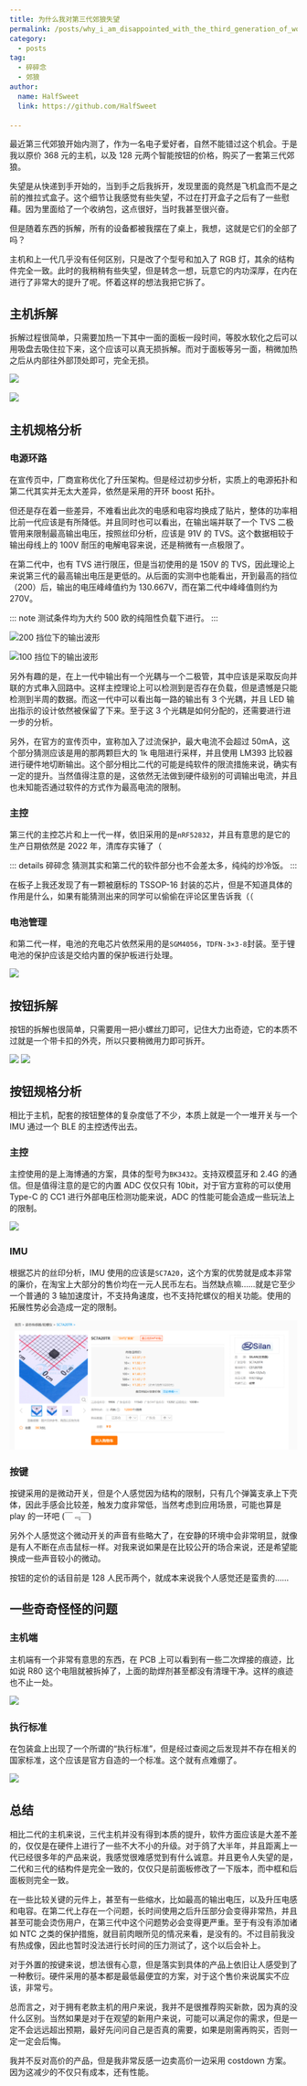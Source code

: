 ```yaml
---
title: 为什么我对第三代郊狼失望
permalink: /posts/why_i_am_disappointed_with_the_third_generation_of_wolf/
category:
  - posts
tag:
  - 碎碎念
  - 郊狼
author: 
  name: HalfSweet
  link: https://github.com/HalfSweet

---
```


最近第三代郊狼开始内测了，作为一名电子爱好者，自然不能错过这个机会。于是我以原价 368 元的主机，以及 128 元两个智能按钮的价格，购买了一套第三代郊狼。

<!-- more -->

失望是从快递到手开始的，当到手之后我拆开，发现里面的竟然是飞机盒而不是之前的推拉式盒子。这个细节让我感觉有些失望，不过在打开盒子之后有了一些慰藉。因为里面给了一个收纳包，这点很好，当时我甚至很兴奋。

但是随着东西的拆解，所有的设备都被我摆在了桌上，我想，这就是它们的全部了吗？

主机和上一代几乎没有任何区别，只是改了个型号和加入了 RGB 灯，其余的结构件完全一致。此时的我稍稍有些失望，但是转念一想，玩意它的内功深厚，在内在进行了非常大的提升了呢。怀着这样的想法我把它拆了。

## 主机拆解

拆解过程很简单，只需要加热一下其中一面的面板一段时间，等胶水软化之后可以用吸盘去吸住拉下来，这个应该可以真无损拆解。而对于面板等另一面，稍微加热之后从内部往外部顶处即可，完全无损。

![](image/2024-03-16-01-32-31.png)

![](image/2024-03-16-01-33-09.png)

## 主机规格分析

### 电源环路

在宣传页中，厂商宣称优化了升压架构。但是经过初步分析，实质上的电源拓扑和第二代其实并无太大差异，依然是采用的开环 boost 拓扑。

但还是存在着一些差异，不难看出此次的电感和电容均换成了贴片，整体的功率相比前一代应该是有所降低。并且同时也可以看出，在输出端并联了一个 TVS 二极管用来限制最高输出电压，按照丝印分析，应该是 91V 的 TVS。这个数据相较于输出母线上的 100V 耐压的电解电容来说，还是稍微有一点极限了。

在第二代中，也有 TVS 进行限压，但是当初使用的是 150V 的 TVS，因此理论上来说第三代的最高输出电压是更低的。从后面的实测中也能看出，开到最高的挡位（200）后，输出的电压峰峰值约为 130.667V，而在第二代中峰峰值则约为 270V。

::: note
测试条件均为大约 500 欧的纯阻性负载下进行。
:::

![200 挡位下的输出波形](../.vuepress/public/img/2024-03-16-15-49-23.png)

![100 挡位下的输出波形](../.vuepress/public/img/2024-03-16-15-49-51.png)

另外有趣的是，在上一代中输出有一个光耦与一个二极管，其中应该是采取反向并联的方式串入回路中。这样主控理论上可以检测到是否存在负载，但是遗憾是只能检测到半周的数据。而这一代中可以看出每一路的输出有 3 个光耦，并且 LED 输出指示的设计依然被保留了下来。至于这 3 个光耦是如何分配的，还需要进行进一步的分析。

另外，在官方的宣传页中，宣称加入了过流保护，最大电流不会超过 50mA，这个部分猜测应该是用的那两颗巨大的 1k 电阻进行采样，并且使用 LM393 比较器进行硬件地切断输出。这个部分相比二代的可能是纯软件的限流措施来说，确实有一定的提升。当然值得注意的是，这依然无法做到硬件级别的可调输出电流，并且也未知能否通过软件的方式作为最高电流的限制。

### 主控

第三代的主控芯片和上一代一样，依旧采用的是`nRF52832`，并且有意思的是它的生产日期依然是 2022 年，清库存实锤了（

::: details 碎碎念
猜测其实和第二代的软件部分也不会差太多，纯纯的炒冷饭。
:::

在板子上我还发现了有一颗被磨标的 TSSOP-16 封装的芯片，但是不知道具体的作用是什么，如果有能猜测出来的同学可以偷偷在评论区里告诉我（（

### 电池管理

和第二代一样，电池的充电芯片依然采用的是`SGM4056`，`TDFN-3×3-8`封装。至于锂电池的保护应该是交给内置的保护板进行处理。

![](../.vuepress/public/img/2024-03-16-15-55-11.png)

## 按钮拆解

按钮的拆解也很简单，只需要用一把小螺丝刀即可，记住大力出奇迹，它的本质不过就是一个带卡扣的外壳，所以只要稍微用力即可拆开。

![](image/2024-03-16-01-45-57.png)
![](image/2024-03-16-01-47-42.png)

## 按钮规格分析

相比于主机，配套的按钮整体的复杂度低了不少，本质上就是一个一堆开关与一个 IMU 通过一个 BLE 的主控透传出去。

### 主控

主控使用的是上海博通的方案，具体的型号为`BK3432`。支持双模蓝牙和 2.4G 的通信。但是值得注意的是它的内置 ADC 仅仅只有 10bit，对于官方宣称的可以使用 Type-C 的 CC1 进行外部电压检测功能来说，ADC 的性能可能会造成一些玩法上的限制。

![](../.vuepress/public/img/2024-03-16-16-05-16.png)

### IMU

根据芯片的丝印分析，IMU 使用的应该是`SC7A20`，这个方案的优势就是成本非常的廉价，在淘宝上大部分的售价均在一元人民币左右。当然缺点嘛……就是它至少一个普通的 3 轴加速度计，不支持角速度，也不支持陀螺仪的相关功能。使用的拓展性势必会造成一定的限制。

![](../.vuepress/public/img/2024-03-16-16-51-21.png)

### 按键

按键采用的是微动开关，但是个人感觉因为结构的限制，只有几个弹簧支承上下壳体，因此手感会比较差，触发力度非常低，当然考虑到应用场景，可能也算是 play 的一环吧 (￣﹃￣)

另外个人感觉这个微动开关的声音有些略大了，在安静的环境中会非常明显，就像是有人不断在点击鼠标一样。对我来说如果是在比较公开的场合来说，还是希望能换成一些声音较小的微动。

按钮的定价的话目前是 128 人民币两个，就成本来说我个人感觉还是蛮贵的……

## 一些奇奇怪怪的问题

### 主机端

主机端有一个非常有意思的东西，在 PCB 上可以看到有一些二次焊接的痕迹，比如说 R80 这个电阻就被拆掉了，上面的助焊剂甚至都没有清理干净。这样的痕迹也不止一处。

![](image/2024-03-16-01-52-12.png)

### 执行标准

在包装盒上出现了一个所谓的“执行标准”，但是经过查阅之后发现并不存在相关的国家标准，这个应该是官方自造的一个标准。这个就有点难绷了。

![](../.vuepress/public/img/2024-03-16-16-30-11.png)

## 总结

相比二代的主机来说，三代主机并没有得到本质的提升，软件方面应该是大差不差的，仅仅是在硬件上进行了一些不大不小的升级。对于鸽了大半年，并且距离上一代已经很多年的产品来说，我感觉很难感觉到有什么诚意。并且更令人失望的是，二代和三代的结构件是完全一致的，仅仅只是前面板修改了一下版本，而中框和后面板则完全一致。

在一些比较关键的元件上，甚至有一些缩水，比如最高的输出电压，以及升压电感和电容。在第二代上存在一个问题，长时间使用之后升压部分会变得非常热，并且甚至可能会烫伤用户，在第三代中这个问题势必会变得更严重。至于有没有添加诸如 NTC 之类的保护措施，就目前肉眼所见的情况来看，是没有的。不过目前我没有热成像，因此也暂时没法进行长时间的压力测试了，这个以后会补上。

对于外置的按键来说，想法很有心意，但是落实到具体的产品上依旧让人感受到了一种敷衍。硬件采用的基本都是最低最便宜的方案，对于这个售价来说属实不应该，非常亏。

总而言之，对于拥有老款主机的用户来说，我并不是很推荐购买新款，因为真的没什么区别。当然如果是对于在观望的新用户来说，可能可以满足你的需求，但是一定不会远远超出预期，最好先问问自己是否真的需要，如果是刚需再购买，否则一定一定会后悔。

我并不反对高价的产品，但是我非常反感一边卖高价一边采用 costdown 方案。因为这减少的不仅只有成本，还有性能。
